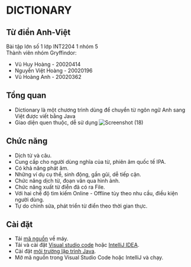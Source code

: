 # DICTIONARY

## Từ điển Anh-Việt

Bài tập lớn số 1 lớp INT2204 1 nhóm 5  
Thành viên nhóm Gryffindor:

- Vũ Huy Hoàng - 20020414
- Nguyễn Việt Hoàng - 20020196
- Vũ Hoàng Anh - 20020362

## Tổng quan

- Dictionary là một chương trình dùng để chuyển từ ngôn ngữ Anh sang Việt được viết bằng Java
- Giao diện quen thuộc, dễ sử dụng
  ![Screenshot (18)](https://user-images.githubusercontent.com/79706035/137616966-d790c503-1746-4924-9a44-e954b0660a81.png)

## Chức năng

- Dịch từ và câu.
- Cung cấp cho người dùng nghĩa của từ, phiên âm quốc tế IPA.
- Có khả năng phát âm.
- Những ví dụ cụ thể, sinh động, gần gũi, dễ tiếp cận.
- Chức năng dịch từ, đoạn văn qua hình ảnh.
- Chức năng xuất từ điễn đã có ra File.
- Với hai chế độ tìm kiếm Online - Offline tùy theo nhu cầu, điều kiện người dùng.
- Tự do chỉnh sửa, phát triển từ điển theo thời gian thực.

## Cài đặt
- Tải [mã nguồn](https://gitlab.com/johnhoangsoftware/dictionary-oop/-/tree/graphic) về máy.
- Tải và cài đặt [Visual studio code](https://code.visualstudio.com/download) hoặc [IntelliJ IDEA](https://www.jetbrains.com/idea/download/#section=windows).
- Cài đặt [môi trường lập trình Java](https://www.youtube.com/watch?v=yldcFIqdGk8).
- Mở mã nguồn trong Visual Studio Code hoặc IntelliJ và chạy.
